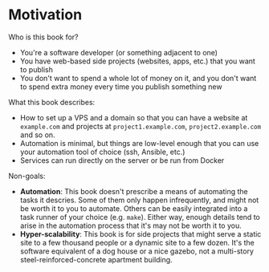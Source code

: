 # Motivation

Who is this book for?

- You're a software developer (or something adjacent to one)
- You have web-based side projects (websites, apps, etc.) that you want to publish
- You don't want to spend a whole lot of money on it, and you don't want to 
  spend extra money every time you publish something new

What this book describes:

- How to set up a VPS and a domain so that you can have a website
  at `example.com` and projects at `project1.example.com`, `project2.example.com`
  and so on.
- Automation is minimal, but things are low-level enough that you can use
  your automation tool of choice (ssh, Ansible, etc.)
- Services can run directly on the server or be run from Docker


Non-goals:

- **Automation**: This book doesn't prescribe a means of automating the tasks it
  descries. Some of them only happen infrequently, and might not be worth it to
  you to automate. Others can be easily integrated into a task runner of your
  choice (e.g. `make`). Either way, enough details tend to arise in the
  automation process that it's may not be worth it to you.
- **Hyper-scalability**: This book is for side projects that might serve a
  static site to a few thousand people or a dynamic site to a few dozen. It's
  the software equivalent of a dog house or a nice gazebo, not a multi-story
  steel-reinforced-concrete apartment building.
